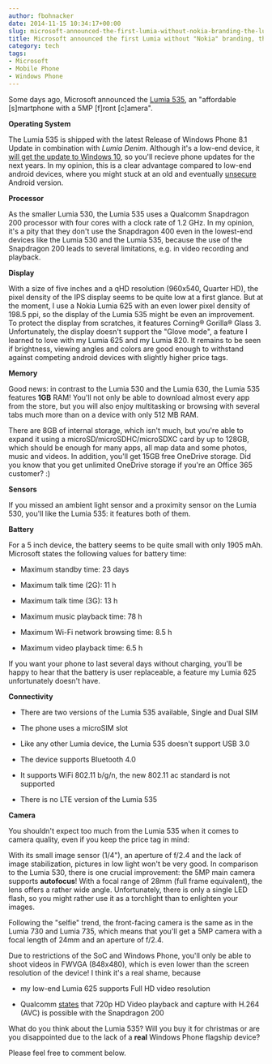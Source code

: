 ```yaml
---
author: fbohnacker
date: 2014-11-15 10:34:17+00:00
slug: microsoft-announced-the-first-lumia-without-nokia-branding-the-lumia-535
title: Microsoft announced the first Lumia without "Nokia" branding, the Lumia 535
category: tech
tags:
- Microsoft
- Mobile Phone
- Windows Phone
---
```

Some days ago, Microsoft announced the [Lumia 535](http://www.microsoft.com/en/mobile/phone/lumia535/), an "affordable [s]martphone with a 5MP [f]ront [c]amera".

**Operating System**

The Lumia 535 is shipped with the latest Release of Windows Phone 8.1 Update in combination with _Lumia Denim_. Although it's a low-end device, it [will get the update to Windows 10](/blog/2014/11/14/all-lumias-running-windows-phone-8-and-8-1-will-get-update-to-windows-10/), so you'll recieve phone updates for the next years. In my opinion, this is a clear advantage compared to low-end android devices, where you might stuck at an old and eventually [unsecure](/blog/2014/11/14/mobile-pwn2own-2014-is-windows-phone-more-secure-than-ios-or-android/) Android version.

**Processor**

As the smaller Lumia 530, the Lumia 535 uses a Qualcomm Snapdragon 200 processor with four cores with a clock rate of 1.2 GHz. In my opinion, it's a pity that they don't use the Snapdragon 400 even in the lowest-end devices like the Lumia 530 and the Lumia 535, because the use of the Snapdragon 200 leads to several limitations, e.g. in video recording and playback.

**Display**

With a size of five inches and a qHD resolution (960x540, Quarter HD), the pixel density of the IPS display seems to be quite low at a first glance. But at the moment, I use a Nokia Lumia 625 with an even lower pixel density of 198.5 ppi, so the display of the Lumia 535 might be even an improvement. To protect the display from scratches, it features Corning® Gorilla® Glass 3. Unfortunately, the display doesn't support the "Glove mode", a feature I learned to love with my Lumia 625 and my Lumia 820. It remains to be seen if brightness, viewing angles and colors are good enough to withstand against competing android devices with slightly higher price tags.

**Memory**

Good news: in contrast to the Lumia 530 and the Lumia 630, the Lumia 535 features **1GB** RAM! You'll not only be able to download almost every app from the store, but you will also enjoy multitasking or browsing with several tabs much more than on a device with only 512 MB RAM.

There are 8GB of internal storage, which isn't much, but you're able to expand it using a microSD/microSDHC/microSDXC card by up to 128GB, which should be enough for many apps, all map data and some photos, music and videos. In addition, you'll get 15GB free OneDrive storage. Did you know that you get unlimited OneDrive storage if you're an Office 365 customer? :)

**Sensors**

If you missed an ambient light sensor and a proximity sensor on the Lumia 530, you'll like the Lumia 535: it features both of them.

**Battery**

For a 5 inch device, the battery seems to be quite small with only 1905 mAh. Microsoft states the following values for battery time:



  * Maximum standby time: 23 days

  * Maximum talk time (2G): 11 h

  * Maximum talk time (3G): 13 h

  * Maximum music playback time: 78 h

  * Maximum Wi-Fi network browsing time: 8.5 h

  * Maximum video playback time: 6.5 h


If you want your phone to last several days without charging, you'll be happy to hear that the battery is user replaceable, a feature my Lumia 625 unfortunately doesn't have.

**Connectivity**



  * There are two versions of the Lumia 535 available, Single and Dual SIM

  * The phone uses a microSIM slot

  * Like any other Lumia device, the Lumia 535 doesn't support USB 3.0

  * The device supports Bluetooth 4.0

  * It supports WiFi 802.11 b/g/n, the new 802.11 ac standard is not supported

  * There is no LTE version of the Lumia 535


**Camera**

You shouldn't expect too much from the Lumia 535 when it comes to camera quality, even if you keep the price tag in mind:

With its small image sensor (1/4"), an aperture of f/2.4 and the lack of image stabilization, pictures in low light won't be very good. In comparison to the Lumia 530, there is one crucial improvement: the 5MP main camera supports **autofocus**! With a focal range of 28mm (full frame equivalent), the lens offers a rather wide angle. Unfortunately, there is only a single LED flash, so you might rather use it as a torchlight than to enlighten your images.

Following the "selfie" trend, the front-facing camera is the same as in the Lumia 730 and Lumia 735, which means that you'll get a 5MP camera with a focal length of 24mm and an aperture of f/2.4.

Due to restrictions of the SoC and Windows Phone, you'll only be able to shoot videos in FWVGA (848x480), which is even lower than the screen resolution of the device! I think it's a real shame, because



  * my low-end Lumia 625 supports Full HD video resolution

  * Qualcomm [states](https://www.qualcomm.com/products/snapdragon/processors/200) that 720p HD Video playback and capture with H.264 (AVC) is possible with the Snapdragon 200




What do you think about the Lumia 535? Will you buy it for christmas or are you disappointed due to the lack of a **real** Windows Phone flagship device?

Please feel free to comment below.


